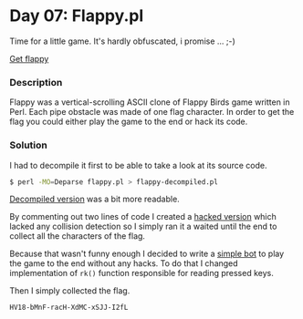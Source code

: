 # Day 07: Flappy.pl

Time for a little game. It's hardly obfuscated, i promise ... ;-)

[Get flappy](files/flappy.pl)

### Description

Flappy was a vertical-scrolling ASCII clone of Flappy Birds game written in Perl. Each pipe obstacle was made of one flag character. In order to get the flag you could either play the game to the end or hack its code.

### Solution

I had to decompile it first to be able to take a look at its source code.

```bash
$ perl -MO=Deparse flappy.pl > flappy-decompiled.pl
```

[Decompiled version](files/flappy-decompiled.pl) was a bit more readable. 

By commenting out two lines of code I created a [hacked version](files/flappy-decompiled-hacked.pl) which lacked any collision detection so I simply ran it a waited until the end to collect all the characters of the flag.

Because that wasn't funny enough I decided to write a [simple bot](files/flappy-decompiled-bot.pl) to play the game to the end without any hacks. To do that I changed implementation of `rk()` function responsible for reading pressed keys.

Then I simply collected the flag.

```
HV18-bMnF-racH-XdMC-xSJJ-I2fL
```

